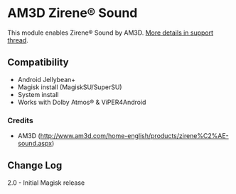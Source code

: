 # AM3D Zirene® Sound
This module enables Zirene® Sound by AM3D. [More details in support thread](https://forum.xda-developers.com/android/apps-games/mod-zirene-sound-am3d-t3396698).

## Compatibility
* Android Jellybean+
* Magisk install (MagiskSU/SuperSU)
* System install
* Works with Dolby Atmos® & ViPER4Android

### Credits
* AM3D (http://www.am3d.com/home-english/products/zirene%C2%AE-sound.aspx)

## Change Log
2.0
    - Initial Magisk release
